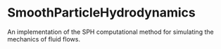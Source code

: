 # SmoothParticleHydrodynamics
An implementation of the SPH computational method for simulating the mechanics of fluid flows.
